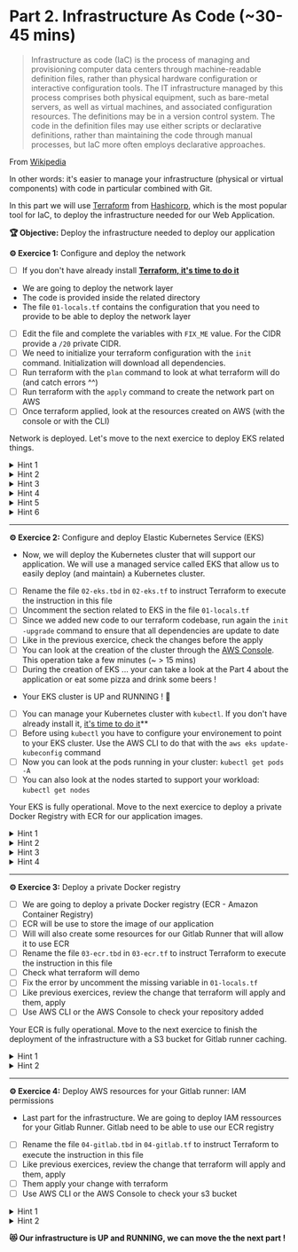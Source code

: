 # Part 2. Infrastructure As Code (~30-45 mins)

> Infrastructure as code (IaC) is the process of managing and provisioning computer data centers through machine-readable definition files, rather than physical hardware configuration or interactive configuration tools. The IT infrastructure managed by this process comprises both physical equipment, such as bare-metal servers, as well as virtual machines, and associated configuration resources. The definitions may be in a version control system. The code in the definition files may use either scripts or declarative definitions, rather than maintaining the code through manual processes, but IaC more often employs declarative approaches. 

From [Wikipedia](https://en.wikipedia.org/wiki/Infrastructure_as_code)

In other words: it's easier to manage your infrastructure (physical or virtual components) with code in particular combined with Git.

In this part we will use [Terraform](https://www.terraform.io/) from [Hashicorp](https://www.hashicorp.com/), which is the most popular tool for IaC, to deploy the infrastructure needed for our Web Application.

**🏆 Objective:** Deploy the infrastructure needed to deploy our application

**⚙️ Exercice 1:** Configure and deploy the network

- [ ] If you don't have already install **[Terraform, it's time to do it](https://learn.hashicorp.com/tutorials/terraform/install-cli)**

- We are going to deploy the network layer
- The code is provided inside the related directory 
- The file `01-locals.tf` contains the configuration that you need to provide to be able to deploy the network layer

- [ ] Edit the file and complete the variables with `FIX_ME` value. For the CIDR provide a `/20` private CIDR.
- [ ] We need to initialize your terraform configuration with the `init` command. Initialization will download all dependencies.
- [ ] Run terraform with the `plan` command to look at what terraform will do (and catch errors ^^)
- [ ] Run terraform with the `apply` command to create the network part on AWS
- [ ] Once terraform applied, look at the resources created on AWS (with the console or with the CLI)

Network is deployed. Let's move to the next exercice to deploy EKS related things.

<details>
<summary>Hint 1</summary>
Example CIDR: 10.10.0.0/20
</details>

<details>
<summary>Hint 2</summary>
To run a `init` with Terraform : `terraform init`
</details>

<details>
<summary>Hint 3</summary>
To run a `plan` with Terraform : `terraform plan`
</details>

<details>
<summary>Hint 4</summary>
To run a `apply` with Terraform : `terraform apply`
</details>

<details>
<summary>Hint 5</summary>
It's always a good practice to check what Terraform will do with the plan command before applying. That's allow you to understand the changes that you are going to do. Even if the `apply` command will show you the changes, it's highly recommanded to plan before (to avoid quick answer to the question in the apply without reviewing your changes).
</details>

<details>
<summary>Hint 6</summary>
You can check your VPC and subnets with the AWS CLI: 

```
aws ec2 describe-vpcs
aws ec2 describe-subnets
```

You could also see all the changes with the [AWS Web Console](https://eu-west-3.console.aws.amazon.com/vpc/home?region=eu-west-3#).
</details>

---

**⚙️ Exercice 2:** Configure and deploy Elastic Kubernetes Service (EKS)

- Now, we will deploy the Kubernetes cluster that will support our application. We will use a managed service called EKS that allow us to easily deploy (and maintain) a Kubernetes cluster.

- [ ] Rename the file `02-eks.tbd` in `02-eks.tf` to instruct Terraform to execute the instruction in this file
- [ ] Uncomment the section related to EKS in the file `01-locals.tf`
- [ ] Since we added new code to our terraform codebase, run again the `init -upgrade` command to ensure that all dependencies are update to date 
- [ ] Like in the previous exercice, check the changes before the apply
- [ ] You can look at the creation of the cluster through the [AWS Console](https://eu-west-3.console.aws.amazon.com/eks/home?region=eu-west-3). This operation take a few minutes (~ > 15 mins)
- [ ] During the creation of EKS ... your can take a look at the Part 4 about the application or eat some pizza and drink some beers !

- Your EKS cluster is UP and RUNNING ! 🍾

- [ ] You can manage your Kubernetes cluster with `kubectl`. If you don't have already install it, [it's time to do it](https://kubernetes.io/docs/tasks/tools/)**
- [ ] Before using `kubectl` you have to configure your environement to point to your EKS cluster. Use the AWS CLI to do that with the `aws eks update-kubeconfig` command
- [ ] Now you can look at the pods running in your cluster: `kubectl get pods -A`
- [ ] You can also look at the nodes started to support your workload: `kubectl get nodes`

Your EKS is fully operational. Move to the next exercice to deploy a private Docker Registry with ECR for our application images.

<details>
<summary>Hint 1</summary>
To run a `plan` with Terraform : `terraform plan`
</details>

<details>
<summary>Hint 2</summary>
To run a `init` with Terraform : `terraform init`
To run a `plan` with Terraform : `terraform plan`
To run a `apply` with Terraform : `terraform apply`
</details>

<details>
<summary>Hint 3</summary>
To configure your kubectl environment with your cluster: run the following command : 

```
aws eks update-kubeconfig --name REPLACE_WITH_YOUR_CLUSTER_NAME --region eu-west-3
```
</details>

<details>
<summary>Hint 4</summary>
To find your running pods:
```
kubectl get pods -A # -A mean on all namespace
```
</details>

---

**⚙️ Exercice 3:** Deploy a private Docker registry

- [ ] We are going to deploy a private Docker registry (ECR - Amazon Container Registry) 
- [ ] ECR will be use to store the image of our application
- [ ] Will will also create some resources for our Gitlab Runner that will allow it to use ECR
- [ ] Rename the file `03-ecr.tbd` in `03-ecr.tf` to instruct Terraform to execute the instruction in this file
- [ ] Check what terraform will demo
- [ ] Fix the error by uncomment the missing variable in `01-locals.tf`
- [ ] Like previous exercices, review the change that terraform will apply and them, apply
- [ ] Use AWS CLI or the AWS Console to check your repository added

Your ECR is fully operational. Move to the next exercice to finish the deployment of the infrastructure with a S3 bucket for Gitlab runner caching.

<details>
<summary>Hint 1</summary>
Code for add a repository on ECR:
```
  ecrs = {
    "app" = {
      name = "dojo-padok-${local.owner}"
    }
  }
```
</details>

<details>
<summary>Hint 2</summary>

Get the list of your repository with AWS CLI:

```
aws ecr describe-repositories
```
</details>

---

**⚙️ Exercice 4:** Deploy AWS resources for your Gitlab runner: IAM permissions

- Last part for the infrastructure. We are going to deploy IAM ressources for your Gitlab Runner. Gitlab need to be able to use our ECR registry

- [ ] Rename the file `04-gitlab.tbd` in `04-gitlab.tf` to instruct Terraform to execute the instruction in this file
- [ ] Like previous exercices, review the change that terraform will apply and them, apply
- [ ] Them apply your change with terraform
- [ ] Use AWS CLI or the AWS Console to check your s3 bucket

<details>
<summary>Hint 1</summary>
Example of Gitlab caching S3 uniq name
```
padok-dojo-gitlab-caching-guillaume
```
</details>

<details>
<summary>Hint 2</summary>
Get the list of your bucket with AWS CLI:

```
aws s3api list-buckets
```
</details>

**😻 Our infrastructure is UP and RUNNING, we can move the the next part !**